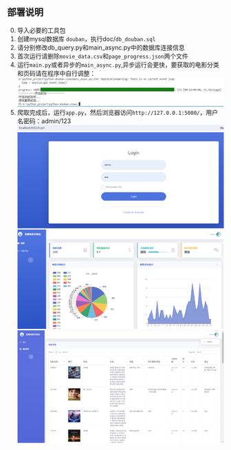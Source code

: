## 部署说明
0. 导入必要的工具包
1. 创建mysql数据库 `douban`，执行doc/`db_douban.sql`
2. 请分别修改db_query.py和main_async.py中的数据库连接信息
3. 首次运行请删除`movie_data.csv`和`page_progress.json`两个文件
4. 运行`main.py`或者异步的`main_async.py`,异步运行会更快，要获取的电影分类和页码请在程序中自行调整：
![alt text](doc/image.png)
5. 爬取完成后，运行`app.py`，然后浏览器访问`http://127.0.0.1:5000/`，用户名密码：admin/123
![alt text](doc/image-1.png)
![alt text](doc/image-2.png)
![alt text](doc/image-3.png)
